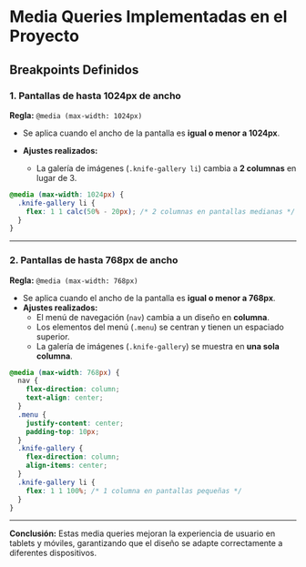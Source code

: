 # Media Queries Implementadas en el Proyecto

## Breakpoints Definidos

### 1. **Pantallas de hasta 1024px de ancho**

**Regla:** `@media (max-width: 1024px)`

- Se aplica cuando el ancho de la pantalla es **igual o menor a 1024px**.

- **Ajustes realizados:**
  - La galería de imágenes (`.knife-gallery li`) cambia a **2 columnas** en lugar de 3.

```css
@media (max-width: 1024px) {
  .knife-gallery li {
    flex: 1 1 calc(50% - 20px); /* 2 columnas en pantallas medianas */
  }
}
```

---

### 2. **Pantallas de hasta 768px de ancho**

**Regla:** `@media (max-width: 768px)`

- Se aplica cuando el ancho de la pantalla es **igual o menor a 768px**.
- **Ajustes realizados:**
  - El menú de navegación (`nav`) cambia a un diseño en **columna**.
  - Los elementos del menú (`.menu`) se centran y tienen un espaciado superior.
  - La galería de imágenes (`.knife-gallery`) se muestra en **una sola columna**.

```css
@media (max-width: 768px) {
  nav {
    flex-direction: column;
    text-align: center;
  }
  .menu {
    justify-content: center;
    padding-top: 10px;
  }
  .knife-gallery {
    flex-direction: column;
    align-items: center;
  }
  .knife-gallery li {
    flex: 1 1 100%; /* 1 columna en pantallas pequeñas */
  }
}
```

---

 **Conclusión:** Estas media queries mejoran la experiencia de usuario en tablets y móviles, garantizando que el diseño se adapte correctamente a diferentes dispositivos.
